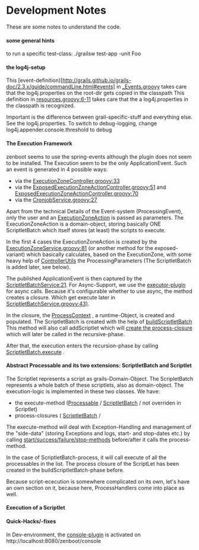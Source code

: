 Development Notes
=================

These are some notes to understand the code.

#### some general hints
to run a specific test-class:
./grailsw test-app -unit Foo

#### the log4j-setup
This [event-definition)[http://grails.github.io/grails-doc/2.3.x/guide/commandLine.html#events]
in [_Events.groovy](https://github.com/hybris/zenboot/blob/master/scripts/_Events.groovy#L6-L10)
takes care that the log4j.properties on the root-dir gets copied in the classpath
This definition in [resources.groovy:6-11](https://github.com/hybris/zenboot/blob/master/grails-app/conf/spring/resources.groovy#L6-L11)
takes care that the a log4j.properties in the classpath is recognized.

Important is the difference between grail-specific-stuff and everything else. See
the log4j.properties. To switch to debug-logging, change
log4j.appender.console.threshold to debug



#### The Execution Framework

zenboot seems to use the spring-events although the plugin does not seem to be installed. The Execution seem to be the only ApplicationEvent.
Such an event is generated in 4 possible ways:
* via the [ExecutionZoneController.groovy:33](https://github.com/hybris/zenboot/blob/master/grails-app/controllers/org/zenboot/portal/processing/ExecutionZoneController.groovy#L33)
* via the [ExposedExecutionZoneActionController.groovy:51](https://github.com/hybris/zenboot/blob/master/grails-app/controllers/org/zenboot/portal/processing/ExposedExecutionZoneActionController.groovy#L51) and
[ExposedExecutionZoneActionController.groovy:70](https://github.com/hybris/zenboot/blob/master/grails-app/controllers/org/zenboot/portal/processing/ExposedExecutionZoneActionController.groovy#L70)
* via the [CronjobService.groovy:27](https://github.com/hybris/zenboot/blob/master/grails-app/services/org/zenboot/portal/processing/CronjobService.groovy#L27)

Apart from the technical Details of the Event-system (ProcessingEvent), only the user and an [ExecutionZoneAction](https://github.com/hybris/zenboot/blob/master/grails-app/domain/org/zenboot/portal/processing/ExecutionZoneAction.groovy)
is passed as parameters. The ExecutionZoneAction is a domain-object, storing basically ONE ScriptletBatch which itself stores (at least) the scripts to execute.

In the first 4 cases the ExecutionZoneAction is created by the [ExecutionZoneService.groovy:81](https://github.com/hybris/zenboot/blob/345a46a1dc6059e33e778ab6ed93a2b7674c1192/grails-app/services/org/zenboot/portal/processing/ExecutionZoneService.groovy#L81)
(or another method for the exposed-variant) which basically calculates, based on the ExecutionZone, with some heavy help of [ControllerUtils](https://github.com/hybris/zenboot/blob/543e9f6e5882990b392e5cd4890d19d4424b82b2/src/groovy/org/zenboot/portal/ControllerUtils.groovy)
the ProcessingParameters (The ScriptletBatch is added later, see below).

The published ApplicationEvent is then captured by the [ScriptletBatchService:21](https://github.com/hybris/zenboot/blob/314a4e84df9689b71324690b1e81ea217d52f999/grails-app/services/org/zenboot/portal/processing/ScriptletBatchService.groovy#L21).
For Async-Support, we use the [executor-plugin](https://github.com/basejump/grails-executor) for async calls. Because it's configurable whether to use async, the method creates a closure.
Which get execute later in [ScriptletBatchService.groovy:43)](https://github.com/hybris/zenboot/blob/master/grails-app/services/org/zenboot/portal/processing/ScriptletBatchService.groovy#L43).

In the closure, the [ProcessContext](https://github.com/hybris/zenboot/blob/77d3fc58dd1bbbbb0073e41efe77d72422626353/src/groovy/org/zenboot/portal/processing/ProcessContext.groovy)
, a runtime-Object, is created and populated.
The ScriptletBatch is created with the help of [buildScriptletBatch](https://github.com/hybris/zenboot/blob/314a4e84df9689b71324690b1e81ea217d52f999/grails-app/services/org/zenboot/portal/processing/ScriptletBatchService.groovy#L94)
This method will also call addScriptlet which will [create the process-closure](https://github.com/hybris/zenboot/blob/314a4e84df9689b71324690b1e81ea217d52f999/grails-app/services/org/zenboot/portal/processing/ScriptletBatchService.groovy#L127)
which will later be called in the recursive-phase.

After that, the execution enters the recursion-phase by calling [ScriptletBatch.execute](https://github.com/hybris/zenboot/blob/master/grails-app/domain/org/zenboot/portal/processing/ScriptletBatch.groovy#L32) .

#### Abstract Processable and its two extensions: ScriptletBatch and Scriptlet

The Scriptlet represents a script as grails-Domain-Object. The ScripletBatch represents a whole batch of these scriptlets, also as domain-object.
The execution-logic is implemented in these two classes. We have:
* the execute-method ([Processable](https://github.com/hybris/zenboot/blob/master/grails-app/domain/org/zenboot/portal/processing/Processable.groovy#L33) /
[ScriptletBatch](https://github.com/hybris/zenboot/blob/master/grails-app/domain/org/zenboot/portal/processing/ScriptletBatch.groovy#L30) /
not overriden in Scriptlet)
* process-closures ( [ScriptletBatch](https://github.com/hybris/zenboot/blob/345a46a1dc6059e33e778ab6ed93a2b7674c1192/grails-app/domain/org/zenboot/portal/processing/ScriptletBatch.groovy#L36) /


The execute-method will deal with Exception-Handling and management of the "side-data" (storing Exceptions and logs, start- and stop-dates etc.) by calling [start/success/failure/stop-methods](https://github.com/hybris/zenboot/blob/master/grails-app/domain/org/zenboot/portal/processing/Processable.groovy#L85)
before/after it calls the process-method.

In the case of ScriptletBatch-process, it will call execute of all the processables in the list. The process closure of the ScriptLet has been
created in the buildScriptletBatch-phase before.

Because script-ececution is somewhere complicated on its own, let's have an own section on it, because here, ProcessHandlers come into place as well.

#### Execution of a Scriptlet



#### Quick-Hacks/-fixes
In Dev-environment, the [console-plugin](http://grails.org/plugin/console) is activated on http://localhost:8080/zenboot/console
